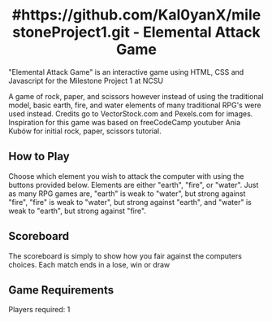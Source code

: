 <h1 align="center">#https://github.com/Kal0yanX/milestoneProject1.git - Elemental Attack Game</h1>

<p>"Elemental Attack Game" is an interactive game using HTML, CSS and Javascript for the Milestone Project 1 at NCSU</p>

<p>A game of rock, paper, and scissors however instead of using the traditional model, basic earth, fire, and water elements of many traditional RPG's were used instead.  Credits go to VectorStock.com and Pexels.com for images.  Inspiration for this game was based on freeCodeCamp youtuber Ania Kubów for initial rock, paper, scissors tutorial.</p>

<h2>How to Play</h2>
<p>Choose which element you wish to attack the computer with using the buttons provided below.  Elements are either "earth", "fire", or "water".  Just as many RPG games are, "earth" is weak to "water", but strong against "fire", "fire" is weak to "water", but strong against "earth", and "water" is weak to "earth", but strong against "fire".</p>

<h2>Scoreboard</h2>
<p>The scoreboard is simply to show how you fair against the computers choices.  Each match ends in a lose, win or draw</p>

<h2>Game Requirements</h2>
<p>Players required: 1</p>